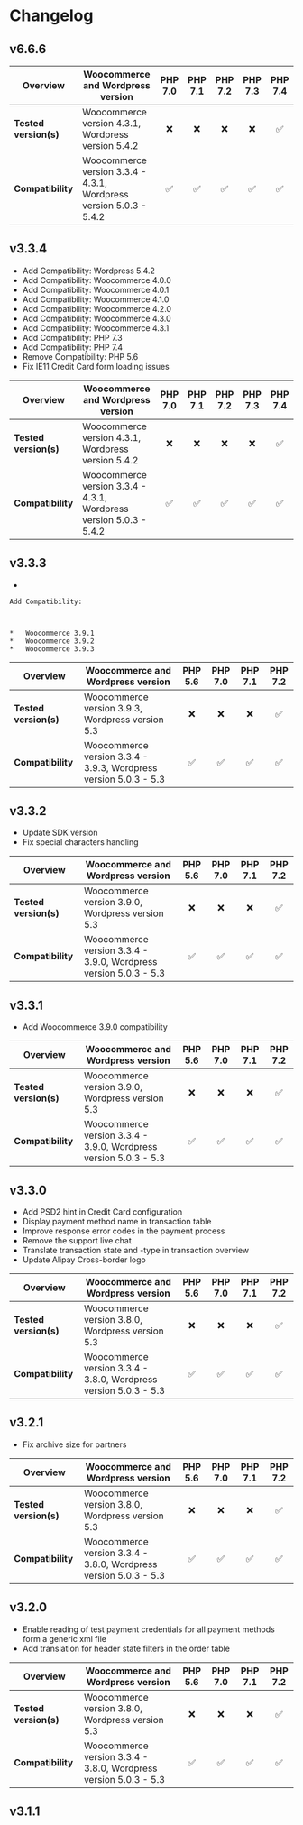 # Changelog

## v6.6.6

| Overview | Woocommerce and Wordpress version | PHP 7.0 | PHP 7.1 | PHP 7.2 | PHP 7.3 | PHP 7.4 |   
|-----------------------|------------------------------------------------------------------|:-------:|:-------:|:-------:|:-------:|:-------:|   
| __Tested version(s)__ | Woocommerce version 4.3.1, Wordpress version 5.4.2 | :x: | :x: | :x: | :x: | ✅ |   
| __Compatibility__ | Woocommerce version 3.3.4 - 4.3.1, Wordpress version 5.0.3 - 5.4.2 | ✅ | ✅ | ✅ | ✅ | ✅ | 

## v3.3.4

*   Add Compatibility: Wordpress 5.4.2
*   Add Compatibility: Woocommerce 4.0.0
*   Add Compatibility: Woocommerce 4.0.1
*   Add Compatibility: Woocommerce 4.1.0
*   Add Compatibility: Woocommerce 4.2.0
*   Add Compatibility: Woocommerce 4.3.0
*   Add Compatibility: Woocommerce 4.3.1
*   Add Compatibility: PHP 7.3
*   Add Compatibility: PHP 7.4
*   Remove Compatibility: PHP 5.6
*   Fix IE11 Credit Card form loading issues

| Overview | Woocommerce and Wordpress version | PHP 7.0 | PHP 7.1 | PHP 7.2 | PHP 7.3 | PHP 7.4 |   
|-----------------------|------------------------------------------------------------------|:-------:|:-------:|:-------:|:-------:|:-------:|   
| __Tested version(s)__ | Woocommerce version 4.3.1, Wordpress version 5.4.2 | :x: | :x: | :x: | :x: | ✅ |   
| __Compatibility__ | Woocommerce version 3.3.4 - 4.3.1, Wordpress version 5.0.3 - 5.4.2 | ✅ | ✅ | ✅ | ✅ | ✅ | 

## v3.3.3

*   
    
    Add Compatibility:
    
    
    
    *   Woocommerce 3.9.1
    *   Woocommerce 3.9.2
    *   Woocommerce 3.9.3
    
    
    

| Overview | Woocommerce and Wordpress version | PHP 5.6 | PHP 7.0 | PHP 7.1 | PHP 7.2 |  
|-----------------------|------------------------------------------------------------------|:-------:|:-------:|:-------:|:-------:|  
| __Tested version(s)__ | Woocommerce version 3.9.3, Wordpress version 5.3 | :x: | :x: | :x: | ✅ |  
| __Compatibility__ | Woocommerce version 3.3.4 - 3.9.3, Wordpress version 5.0.3 - 5.3 | ✅ | ✅ | ✅ | ✅ | 

## v3.3.2

*   Update SDK version
*   Fix special characters handling

| Overview | Woocommerce and Wordpress version | PHP 5.6 | PHP 7.0 | PHP 7.1 | PHP 7.2 |  
|-----------------------|------------------------------------------------------------------|:-------:|:-------:|:-------:|:-------:|  
| __Tested version(s)__ | Woocommerce version 3.9.0, Wordpress version 5.3 | :x: | :x: | :x: | ✅ |  
| __Compatibility__ | Woocommerce version 3.3.4 - 3.9.0, Wordpress version 5.0.3 - 5.3 | ✅ | ✅ | ✅ | ✅ | 

## v3.3.1

*   Add Woocommerce 3.9.0 compatibility

| Overview | Woocommerce and Wordpress version | PHP 5.6 | PHP 7.0 | PHP 7.1 | PHP 7.2 |  
|-----------------------|------------------------------------------------------------------|:-------:|:-------:|:-------:|:-------:|  
| __Tested version(s)__ | Woocommerce version 3.9.0, Wordpress version 5.3 | :x: | :x: | :x: | ✅ |  
| __Compatibility__ | Woocommerce version 3.3.4 - 3.9.0, Wordpress version 5.0.3 - 5.3 | ✅ | ✅ | ✅ | ✅ | 

## v3.3.0

*   Add PSD2 hint in Credit Card configuration 
*   Display payment method name in transaction table 
*   Improve response error codes in the payment process 
*   Remove the support live chat 
*   Translate transaction state and -type in transaction overview 
*   Update Alipay Cross-border logo 

| Overview | Woocommerce and Wordpress version | PHP 5.6 | PHP 7.0 | PHP 7.1 | PHP 7.2 |  
|-----------------------|------------------------------------------------------------------|:-------:|:-------:|:-------:|:-------:|  
| __Tested version(s)__ | Woocommerce version 3.8.0, Wordpress version 5.3 | :x: | :x: | :x: | ✅ |  
| __Compatibility__ | Woocommerce version 3.3.4 - 3.8.0, Wordpress version 5.0.3 - 5.3 | ✅ | ✅ | ✅ | ✅ | 

## v3.2.1

*   Fix archive size for partners

| Overview | Woocommerce and Wordpress version | PHP 5.6 | PHP 7.0 | PHP 7.1 | PHP 7.2 |  
|-----------------------|------------------------------------------------------------------|:-------:|:-------:|:-------:|:-------:|  
| __Tested version(s)__ | Woocommerce version 3.8.0, Wordpress version 5.3 | :x: | :x: | :x: | ✅ |  
| __Compatibility__ | Woocommerce version 3.3.4 - 3.8.0, Wordpress version 5.0.3 - 5.3 | ✅ | ✅ | ✅ | ✅ | 

## v3.2.0

*   Enable reading of test payment credentials for all payment methods form a generic xml file
*   Add translation for header state filters in the order table

| Overview | Woocommerce and Wordpress version | PHP 5.6 | PHP 7.0 | PHP 7.1 | PHP 7.2 |  
|-----------------------|------------------------------------------------------------------|:-------:|:-------:|:-------:|:-------:|  
| __Tested version(s)__ | Woocommerce version 3.8.0, Wordpress version 5.3 | :x: | :x: | :x: | ✅ |  
| __Compatibility__ | Woocommerce version 3.3.4 - 3.8.0, Wordpress version 5.0.3 - 5.3 | ✅ | ✅ | ✅ | ✅ | 

## v3.1.1